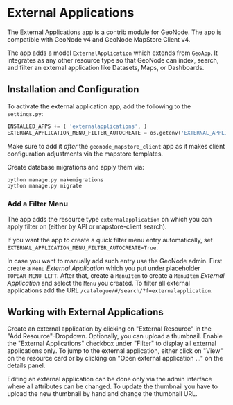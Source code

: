 # External Applications

The External Applications app is a contrib module for GeoNode.
The app is compatible with GeoNode v4 and GeoNode MapStore Client v4.

The app adds a model `ExternalApplication` which extends from `GeoApp`.
It integrates as any other resource type so that GeoNode can index, search, and filter an external application like Datasets, Maps, or Dashboards.

## Installation and Configuration

To activate the external application app, add the following to the `settings.py`:

```py
INSTALLED_APPS += ( 'externalapplications', )
EXTERNAL_APPLICATION_MENU_FILTER_AUTOCREATE = os.getenv('EXTERNAL_APPLICATION_MENU_FILTER_AUTOCREATE ', False)
```

Make sure to add it _after_ the `geonode_mapstore_client` app as it makes client configuration adjustments via the mapstore templates.

Create database migrations and apply them via:

```sh
python manage.py makemigrations
python manage.py migrate
```

### Add a Filter Menu

The app adds the resource type `externalapplication` on which you can apply filter on (either by API or mapstore-client search).

If you want the app to create a quick filter menu entry automatically, set `EXTERNAL_APPLICATION_MENU_FILTER_AUTOCREATE=True`.

In case you want to manually add such entry use the GeoNode admin. 
First create a `Menu` _External Application_ which you put under placeholder `TOPBAR_MENU_LEFT`. 
After that, create a `MenuItem` to create a `MenuItem` _External Application_ and select the `Menu` you created.
To filter all external applications add the URL `/catalogue/#/search/?f=externalapplication`.

## Working with External Applications

Create an external application by clicking on "External Resource" in the "Add Resource"-Dropdown.
Optionally, you can upload a thumbnail.
Enable the "External Applications" checkbox under "Filter" to display all external applications only.
To jump to the external application, either click on "View" on the resource card or by clicking on "Open external application ..." on the details panel.

Editing an external application can be done only via the admin interface where all attributes can be changed. 
To update the thumbnail you have to upload the new thumbnail by hand and change the thumbnail URL.
